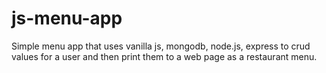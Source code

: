 # js-menu-app
Simple menu app that uses vanilla js, mongodb, node.js, express to crud values for a user and then print them to a web page as a restaurant menu.
